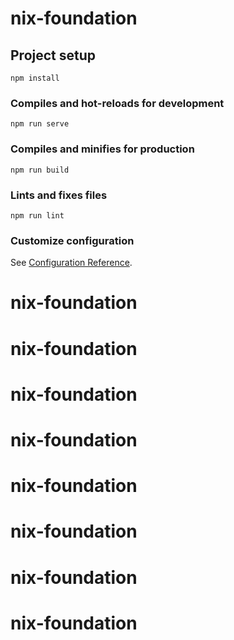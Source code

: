 # nix-foundation

## Project setup
```
npm install
```

### Compiles and hot-reloads for development
```
npm run serve
```

### Compiles and minifies for production
```
npm run build
```

### Lints and fixes files
```
npm run lint
```

### Customize configuration
See [Configuration Reference](https://cli.vuejs.org/config/).
# nix-foundation
# nix-foundation
# nix-foundation
# nix-foundation
# nix-foundation
# nix-foundation
# nix-foundation
# nix-foundation
